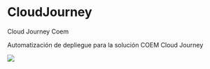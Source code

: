 # CloudJourney
Cloud Journey Coem

Automatización de depliegue para la solución COEM Cloud Journey

<a href="https://azuredeploy.net/?repository=https://github.com/parrab/CloudJourney" target="_blank">
    <img src="https://azuredeploy.net/deploybutton.png"/>
</a>
